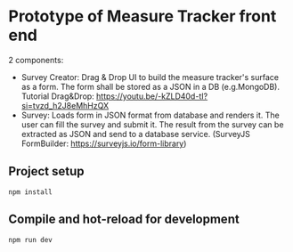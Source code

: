# Prototype of Measure Tracker front end

2 components: 
- Survey Creator: Drag & Drop UI to build the measure tracker's surface as a form. The form shall be stored as a JSON in a DB (e.g.MongoDB). Tutorial Drag&Drop: https://youtu.be/-kZLD40d-tI?si=tvzd_h2J8eMhHzQX
- Survey: Loads form in JSON format from database and renders it. The user can fill the survey and submit it. The result from the survey can be extracted as JSON and send to a database service. (SurveyJS FormBuilder: https://surveyjs.io/form-library)

## Project setup

```
npm install
```

## Compile and hot-reload for development

```
npm run dev
```
